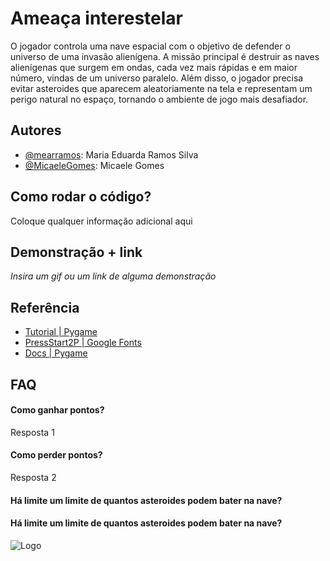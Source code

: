 
# Ameaça interestelar

O jogador controla uma nave espacial com o objetivo de defender o universo de uma invasão alienígena. A missão principal é destruir as naves alienígenas que surgem em ondas, cada vez mais rápidas e em maior número, vindas de um universo paralelo. Além disso, o jogador precisa evitar asteroides que aparecem aleatoriamente na tela e representam um perigo natural no espaço, tornando o ambiente de jogo mais desafiador.



## Autores

- [@mearramos](https://www.github.com/mearramos): Maria Eduarda Ramos Silva
- [@MicaeleGomes](https://github.com/MicaeleGomes): Micaele Gomes


## Como rodar o código?

Coloque qualquer informação adicional aqui


## Demonstração + link

*Insira um gif ou um link de alguma demonstração*


## Referência

 - [Tutorial | Pygame](https://insper.github.io/DesignDeSoftware/pygame/handout/)
 - [PressStart2P | Google Fonts](https://github.com/matiassingers/awesome-readme)
 - [Docs | Pygame](https://www.pygame.org/docs/)


## FAQ

#### Como ganhar pontos?

Resposta 1

#### Como perder pontos?

Resposta 2

#### Há limite um limite de quantos asteroides podem bater na nave?

#### Há limite um limite de quantos asteroides podem bater na nave?



![Logo](Logo_Insper.png)


